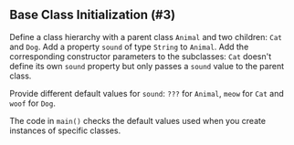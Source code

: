 ## Base Class Initialization (#3)

Define a class hierarchy with a parent class `Animal` and two children: `Cat`
and `Dog`. Add a property `sound` of type `String` to `Animal`. Add the
corresponding constructor parameters to the subclasses: `Cat` doesn't define
its own `sound` property but only passes a `sound` value to the parent class.

Provide different default values for `sound`: `???` for `Animal`,  `meow` for
`Cat` and `woof` for `Dog`.

The code in `main()` checks the default values used when you create instances of
specific classes.
